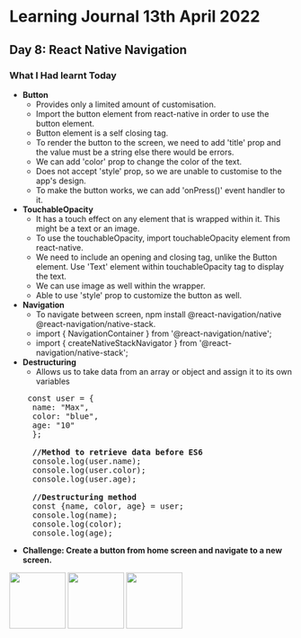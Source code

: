 # Learning Journal 13th April 2022
## Day 8: React Native Navigation
### What I Had learnt Today
* **Button**
  * Provides only a limited amount of customisation.
  * Import the button element from react-native in order to use the button element.
  * Button element is a self closing tag.
  * To render the button to the screen, we need to add 'title' prop and the value must be a string else there would be errors.
  * We can add 'color' prop to change the color of the text.
  * Does not accept 'style' prop, so we are unable to customise to the app's design.
  * To make the button works, we can add 'onPress()' event handler to it.
* **TouchableOpacity**
  * It has a touch effect on any element that is wrapped within it. This might be a text or an image.
  * To use the touchableOpacity, import touchableOpacity element from react-native.
  * We need to include an opening and closing tag, unlike the Button element. Use 'Text' element within touchableOpacity tag to display the text.
  * We can use image as well within the wrapper.
  * Able to use 'style' prop to customize the button as well. 
* **Navigation**
  * To navigate between screen, npm install @react-navigation/native @react-navigation/native-stack.
  * import { NavigationContainer } from '@react-navigation/native';
  * import { createNativeStackNavigator } from '@react-navigation/native-stack';
* **Destructuring**
  * Allows us to take data from an array or object and assign it to its own variables
  <pre>
   const user = {
    name: "Max",
    color: "blue",
    age: "10"
    };
    
    <b>//Method to retrieve data before ES6</b>
    console.log(user.name);
    console.log(user.color);
    console.log(user.age);
    
    <b>//Destructuring method</b>
    const {name, color, age} = user;
    console.log(name);
    console.log(color);
    console.log(age);
  </pre>
* **Challenge: Create a button from home screen and navigate to a new screen.**
<p float="left">
  <img src="/img1.png" width="100" />
  <img src="/img2.png" width="100" /> 
  <img src="/img3.png" width="100" />
</p>
